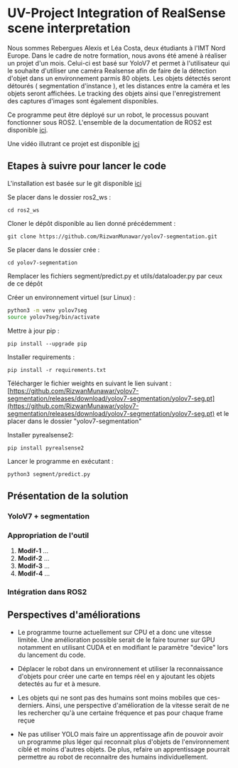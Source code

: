 # UV-Project Integration of RealSense scene interpretation

Nous sommes Rebergues Alexis et Léa Costa, deux étudiants à l'IMT Nord Europe. Dans le cadre de notre formation, nous avons été amené à réaliser un projet d'un mois.
Celui-ci est basé sur YoloV7 et permet à l'utilisateur qui le souhaite d'utiliser une caméra Realsense afin de faire de la détection d'objet dans un environnement parmis 80 objets. Les objets détectés seront détourés ( segmentation d'instance ), et les distances entre la caméra et les objets seront affichées.
Le tracking des objets ainsi que l'enregistrement des captures d'images sont également disponibles.

Ce programme peut être déployé sur un robot, le processus pouvant fonctionner sous ROS2. L'ensemble de la documentation de ROS2 est disponible [ici](https://docs.ros.org/en/foxy/index.html).

Une vidéo illutrant ce projet est disponible [ici](https://youtu.be/K1XV7OQ4Z0g)

## Etapes à suivre pour lancer le code 

L'installation est basée sur le git disponible [ici](https://github.com/RizwanMunawar/yolov7-segmentation/)

Se placer dans le dossier ros2_ws : 

` cd ros2_ws `

Cloner le dépôt disponible au lien donné précédemment :

` git clone https://github.com/RizwanMunawar/yolov7-segmentation.git `

Se placer dans le dossier crée :

` cd yolov7-segmentation `

Remplacer les fichiers segment/predict.py et utils/dataloader.py par ceux de ce dépôt <!-- En 1 phrase pourquoi ?  -->

Créer un environnement virtuel (sur Linux) : 

```sh
python3 -m venv yolov7seg
source yolov7seg/bin/activate 
```
Mettre à jour pip :

` pip install --upgrade pip `

Installer requirements :

` pip install -r requirements.txt `

Télécharger le fichier weights en suivant le lien suivant : [https://github.com/RizwanMunawar/yolov7-segmentation/releases/download/yolov7-segmentation/yolov7-seg.pt](https://github.com/RizwanMunawar/yolov7-segmentation/releases/download/yolov7-segmentation/yolov7-seg.pt)  et le placer dans le dossier "yolov7-segmentation"

Installer pyrealsense2:

`pip install pyrealsense2`

Lancer le programme en exécutant : 

`python3 segment/predict.py`

## Présentation de la solution

### YoloV7 + segmentation

<!-- Présentation succinth de cette solution, ces bases (torch) ; mise en parrallel des concurence-->


### Appropriation de l'outil

<!-- Modification que vous avez opéré pour vous approprié l'outils sur votre problématique. Pointeur vers le code ou on peut trouver l'éléments -->

1. **Modif-1** ...
1. **Modif-2** ...
1. **Modif-3** ...
1. **Modif-4** ...


### Intégration dans ROS2 




## Perspectives d'améliorations 

* Le programme tourne actuellement sur CPU et a donc une vitesse limitée. Une amélioration possible serait de le faire tourner sur GPU notamment en utilisant CUDA et en modifiant le paramètre "device" lors du lancement du code.

* Déplacer le robot dans un environnement et utiliser la reconnaissance d'objets pour créer une carte en temps réel en y ajoutant les objets detectés au fur et à mesure.

* Les objets qui ne sont pas des humains sont moins mobiles que ces-derniers. Ainsi, une perspective d'amélioration de la vitesse serait de ne les rechercher qu'à une certaine fréquence et pas pour chaque frame reçue

* Ne pas utiliser YOLO mais faire un apprentissage afin de pouvoir avoir un programme plus léger qui reconnait plus d'objets de l'environnement ciblé et moins d'autres objets. De plus, refaire un apprentissage pourrait permettre au robot de reconnaitre des humains individuellement.
